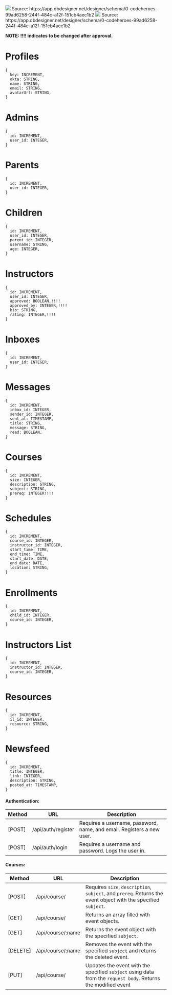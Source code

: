 <img src="https://user-images.githubusercontent.com/65091914/139889762-1616d68b-d31b-4898-ac77-ecd000daabd0.png">
Source: https://app.dbdesigner.net/designer/schema/0-codeheroes-99ad6258-244f-484c-a12f-151cb4aec1b2

<img src="https://user-images.githubusercontent.com/65091914/139889762-1616d68b-d31b-4898-ac77-ecd000daabd0.png">
Source: https://app.dbdesigner.net/designer/schema/0-codeheroes-99ad6258-244f-484c-a12f-151cb4aec1b2

**NOTE: !!!! indicates to be changed after approval.**

<h1>Profiles</h1>

````
{
  key: INCREMENT,
  okta: STRING,
  name: STRING,
  email: STRING,
  avatarUrl: STRING,
}
```` 

<h1>Admins</h1>

````
{
  id: INCREMENT,
  user_id: INTEGER,
}
```` 

<h1>Parents</h1>

````
{
  id: INCREMENT,
  user_id: INTEGER,
}
````

<h1>Children</h1>

````
{
  id: INCREMENT,
  user_id: INTEGER,
  parent_id: INTEGER,
  username: STRING,
  age: INTEGER,
}
```` 

<h1>Instructors</h1>

````
{
  id: INCREMENT,
  user_id: INTEGER,
  approved: BOOLEAN,!!!!
  approved_by: INTEGER,!!!!
  bio: STRING,
  rating: INTEGER,!!!!
}
```` 

<h1>Inboxes</h1>

````
{
  id: INCREMENT,
  user_id: INTEGER,
}
```` 

<h1>Messages</h1>

````
{
  id: INCREMENT,
  inbox_id: INTEGER,
  sender_id: INTEGER,
  sent_at: TIMESTAMP,
  title: STRING,
  message: STRING,
  read: BOOLEAN,
}
```` 

<h1>Courses</h1>

````
{
  id: INCREMENT,
  size: INTEGER,
  description: STRING,
  subject: STRING,
  prereq: INTEGER!!!!
}
```` 

<h1>Schedules</h1>

````
{
  id: INCREMENT,
  course_id: INTEGER,
  instructor_id: INTEGER,
  start_time: TIME,
  end_time: TIME,
  start_date: DATE,
  end_date: DATE,
  location: STRING,
}
```` 

<h1>Enrollments</h1>

````
{
  id: INCREMENT,
  child_id: INTEGER,
  course_id: INTEGER,
}
```` 

<h1>Instructors List</h1>

````
{
  id: INCREMENT,
  instructor_id: INTEGER,
  course_id: INTEGER,
}
```` 

<h1>Resources</h1>

````
{
  id: INCREMENT,
  il_id: INTEGER,
  resource: STRING,
}
```` 

<h1>Newsfeed</h1>

````
{
  id: INCREMENT,
  title: INTEGER,
  link: INTEGER,
  description: STRING,
  posted_at: TIMESTAMP,
}
````

#### Authentication:

| Method   | URL                | Description                                                                                                |
| ------   | --------------     | ---------------------------------------------------------------------------------------------------------- |
| [POST]   | /api/auth/register | Requires a username, password, name, and email. Registers a new user.                                      |
| [POST]   | /api/auth/login    | Requires a username and password. Logs the user in.                                                        |

#### Courses:

| Method   | URL                 | Description                                                                                                    |
| ------   | --------------      | ---------------------------------------------------------------------------------------------------------      |
| [POST]   | /api/course/        | Requires `size`, `description`, `subject`, and  `prereq`. Returns the event object with the specified `subject`.                                               |
| [GET]    | /api/course/        | Returns an array filled with event objects.                                                                    |
| [GET]    | /api/course/:name     | Returns the event object with the specified `subject`.                                                        |
| [DELETE] | /api/course/:name     | Removes the event with the specified `subject` and returns the deleted event.                                 |
| [PUT]    | /api/course/     | Updates the event with the specified `subject` using data from the `request body`. Returns the modified event |

<br />
